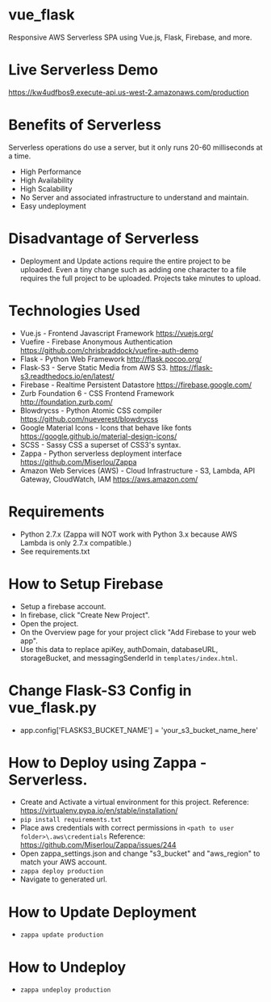 # vue_flask
Responsive AWS Serverless SPA using Vue.js, Flask, Firebase, and more.

# Live Serverless Demo
https://kw4udfbos9.execute-api.us-west-2.amazonaws.com/production

# Benefits of Serverless
Serverless operations do use a server, but it only runs 20-60 milliseconds at a time.
- High Performance
- High Availability
- High Scalability
- No Server and associated infrastructure to understand and maintain.
- Easy undeployment

# Disadvantage of Serverless
- Deployment and Update actions require the entire project to be uploaded. Even a tiny change such as adding one 
character to a file requires the full project to be uploaded.  Projects take minutes to upload.

# Technologies Used
- Vue.js - Frontend Javascript Framework https://vuejs.org/
- Vuefire - Firebase Anonymous Authentication https://github.com/chrisbraddock/vuefire-auth-demo
- Flask - Python Web Framework http://flask.pocoo.org/
- Flask-S3 - Serve Static Media from AWS S3. https://flask-s3.readthedocs.io/en/latest/
- Firebase - Realtime Persistent Datastore https://firebase.google.com/
- Zurb Foundation 6 - CSS Frontend Framework http://foundation.zurb.com/
- Blowdrycss - Python Atomic CSS compiler https://github.com/nueverest/blowdrycss
- Google Material Icons - Icons that behave like fonts https://google.github.io/material-design-icons/
- SCSS - Sassy CSS a superset of CSS3's syntax.
- Zappa - Python serverless deployment interface https://github.com/Miserlou/Zappa
- Amazon Web Services (AWS) - Cloud Infrastructure - S3, Lambda, API Gateway, CloudWatch, IAM https://aws.amazon.com/

# Requirements
- Python 2.7.x (Zappa will NOT work with Python 3.x because AWS Lambda is only 2.7.x compatible.)
- See requirements.txt

# How to Setup Firebase
- Setup a firebase account.
- In firebase, click "Create New Project".
- Open the project.
- On the Overview page for your project click "Add Firebase to your web app".
- Use this data to replace apiKey, authDomain, databaseURL, storageBucket, and messagingSenderId in `templates/index.html`.

# Change Flask-S3 Config in vue_flask.py
- app.config['FLASKS3_BUCKET_NAME'] = 'your_s3_bucket_name_here'

# How to Deploy using Zappa - Serverless.
- Create and Activate a virtual environment for this project. Reference: https://virtualenv.pypa.io/en/stable/installation/
- `pip install requirements.txt`
- Place aws credentials with correct permissions in `<path to user folder>\.aws\credentials` Reference: https://github.com/Miserlou/Zappa/issues/244
- Open zappa_settings.json and change "s3_bucket" and "aws_region" to match your AWS account.
- `zappa deploy production`
- Navigate to generated url.

# How to Update Deployment
- `zappa update production`

# How to Undeploy
- `zappa undeploy production`
